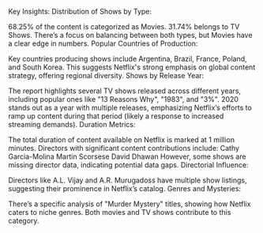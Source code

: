 Key Insights:
Distribution of Shows by Type:

68.25% of the content is categorized as Movies.
31.74% belongs to TV Shows.
There’s a focus on balancing between both types, but Movies have a clear edge in numbers.
Popular Countries of Production:

Key countries producing shows include Argentina, Brazil, France, Poland, and South Korea.
This suggests Netflix's strong emphasis on global content strategy, offering regional diversity.
Shows by Release Year:

The report highlights several TV shows released across different years, including popular ones like "13 Reasons Why", "1983", and "3%".
2020 stands out as a year with multiple releases, emphasizing Netflix’s efforts to ramp up content during that period (likely a response to increased streaming demands).
Duration Metrics:

The total duration of content available on Netflix is marked at 1 million minutes.
Directors with significant content contributions include:
Cathy Garcia-Molina
Martin Scorsese
David Dhawan
However, some shows are missing director data, indicating potential data gaps.
Directorial Influence:

Directors like A.L. Vijay and A.R. Murugadoss have multiple show listings, suggesting their prominence in Netflix’s catalog.
Genres and Mysteries:

There’s a specific analysis of "Murder Mystery" titles, showing how Netflix caters to niche genres. Both movies and TV shows contribute to this category.
